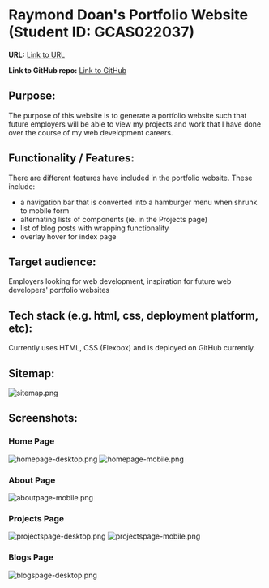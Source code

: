 # Raymond Doan's Portfolio Website (Student ID: 	GCAS022037)

**URL:** [Link to URL](https://mystifying-torvalds-c9037e.netlify.app/)

**Link to GitHub repo:** [Link to GitHub](https://github.com/whywesmurfing/RaymondDoan_T1A2/tree/branch1)

## Purpose:
The purpose of this website is to generate a portfolio website such that future employers will be able to view my projects and work that I have done over the course of my web development careers.

## Functionality / Features:
There are different features have included in the portfolio website. These include:

- a navigation bar that is converted into a hamburger menu when shrunk to mobile form
- alternating lists of components (ie. in the Projects page)
- list of blog posts with wrapping functionality 
- overlay hover for index page 

## Target audience:
Employers looking for web development, inspiration for future web developers' portfolio websites

## Tech stack (e.g. html, css, deployment platform, etc): 
Currently uses HTML, CSS (Flexbox) and is deployed on GitHub currently.

## Sitemap:
![sitemap.png](sitemap.png)

## Screenshots:
### Home Page
![homepage-desktop.png](/screenshots/homepage-nooverlay.png)
![homepage-mobile.png](/screenshots/homepage-mobile-withoverlay.png)

### About Page
![aboutpage-mobile.png](/screenshots/aboutpage-mobile.png)

### Projects Page
![projectspage-desktop.png](/screenshots/projectspage-desktop.png)
![projectspage-mobile.png](/screenshots/projectspage-mobile.png)

### Blogs Page
![blogspage-desktop.png](/screenshots/blogpage-blogwrap.png)